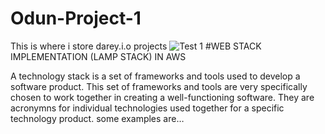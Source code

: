 # Odun-Project-1
This is where i store darey.i.o projects 
![Test 1](https://user-images.githubusercontent.com/117018714/198892709-f73de927-1d37-4024-9511-d64eea3705b7.PNG)
#WEB STACK IMPLEMENTATION (LAMP STACK) IN AWS

A technology stack is a set of frameworks and tools used to develop a software product. This set of frameworks and tools are very specifically chosen to work together in creating a well-functioning software. They are acronymns for individual technologies used together for a specific technology product. some examples are…

